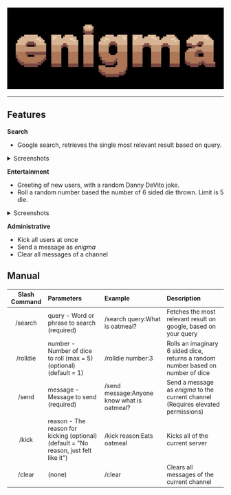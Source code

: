 ![Banner](media/exported/text_banner.jpeg)
<hr>

## Features

**Search**
- Google search, retrieves the single most relevant result based on query.
<details>
    <summary>Screenshots</summary>
    <img src="./media/screenshots/search.png" alt="search command screenshot" width="320" height="260">
</details>

**Entertainment**
- Greeting of new users, with a random Danny DeVito joke.
- Roll a random number based the number of 6 sided die thrown. Limit is 5 die.
<details>
    <summary>Screenshots</summary>
    <img src="./media/screenshots/rolldie.png" alt="rolldie command screenshot" width="240" height="250">
</details>

**Administrative**
- Kick all users at once 
- Send a message as *enigma*
- Clear all messages of a channel

## Manual
| Slash Command | Parameters | Example | Description |
| :--: | :-- | :-- | :-- |
| /search | query - Word or phrase to search (required) | /search query:What is oatmeal? | Fetches the most relevant result on google, based on your query |
| /rolldie | number - Number of dice to roll (max = 5) (optional) (default = 1) | /rolldie number:3 | Rolls an imaginary 6 sided dice, returns a random number based on number of dice | 
| /send | message - Message to send (required) | /send message:Anyone know what is oatmeal? | Send a message as *enigma* to the current channel (Requires elevated permissions) |
| /kick | reason - The reason for kicking (optional) (default = "No reason, just felt like it") | /kick reason:Eats oatmeal | Kicks all of the current server |
| /clear | (none) | /clear | Clears all messages of the current channel |
